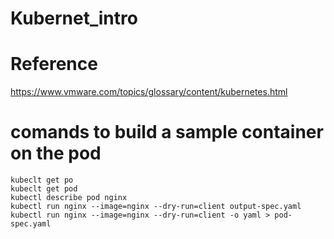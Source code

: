 # Kubernet_intro

# Reference 

https://www.vmware.com/topics/glossary/content/kubernetes.html

# comands to build a sample container on the pod
```
kubeclt get po
kubeclt get pod
kubectl describe pod nginx
kubectl run nginx --image=nginx --dry-run=client output-spec.yaml
kubectl run nginx --image=nginx --dry-run=client -o yaml > pod-spec.yaml

```
